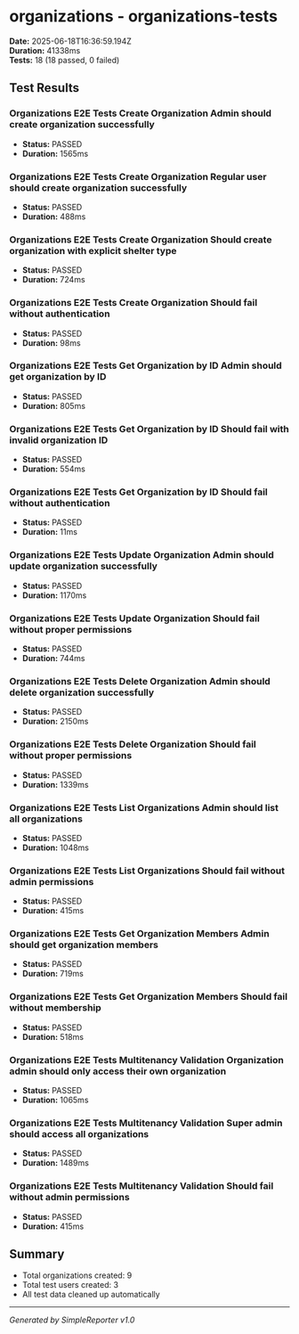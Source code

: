 # organizations - organizations-tests

**Date:** 2025-06-18T16:36:59.194Z  
**Duration:** 41338ms  
**Tests:** 18 (18 passed, 0 failed)

## Test Results


### Organizations E2E Tests Create Organization Admin should create organization successfully
- **Status:** PASSED
- **Duration:** 1565ms



### Organizations E2E Tests Create Organization Regular user should create organization successfully
- **Status:** PASSED
- **Duration:** 488ms



### Organizations E2E Tests Create Organization Should create organization with explicit shelter type
- **Status:** PASSED
- **Duration:** 724ms



### Organizations E2E Tests Create Organization Should fail without authentication
- **Status:** PASSED
- **Duration:** 98ms



### Organizations E2E Tests Get Organization by ID Admin should get organization by ID
- **Status:** PASSED
- **Duration:** 805ms



### Organizations E2E Tests Get Organization by ID Should fail with invalid organization ID
- **Status:** PASSED
- **Duration:** 554ms



### Organizations E2E Tests Get Organization by ID Should fail without authentication
- **Status:** PASSED
- **Duration:** 11ms



### Organizations E2E Tests Update Organization Admin should update organization successfully
- **Status:** PASSED
- **Duration:** 1170ms



### Organizations E2E Tests Update Organization Should fail without proper permissions
- **Status:** PASSED
- **Duration:** 744ms



### Organizations E2E Tests Delete Organization Admin should delete organization successfully
- **Status:** PASSED
- **Duration:** 2150ms



### Organizations E2E Tests Delete Organization Should fail without proper permissions
- **Status:** PASSED
- **Duration:** 1339ms



### Organizations E2E Tests List Organizations Admin should list all organizations
- **Status:** PASSED
- **Duration:** 1048ms



### Organizations E2E Tests List Organizations Should fail without admin permissions
- **Status:** PASSED
- **Duration:** 415ms



### Organizations E2E Tests Get Organization Members Admin should get organization members
- **Status:** PASSED
- **Duration:** 719ms



### Organizations E2E Tests Get Organization Members Should fail without membership
- **Status:** PASSED
- **Duration:** 518ms



### Organizations E2E Tests Multitenancy Validation Organization admin should only access their own organization
- **Status:** PASSED
- **Duration:** 1065ms



### Organizations E2E Tests Multitenancy Validation Super admin should access all organizations
- **Status:** PASSED
- **Duration:** 1489ms



### Organizations E2E Tests Multitenancy Validation Should fail without admin permissions
- **Status:** PASSED
- **Duration:** 415ms



## Summary

- Total organizations created: 9
- Total test users created: 3
- All test data cleaned up automatically

---
*Generated by SimpleReporter v1.0*
